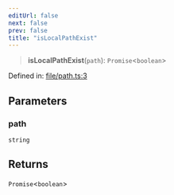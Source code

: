 ```yaml
---
editUrl: false
next: false
prev: false
title: "isLocalPathExist"
---
```


> **isLocalPathExist**(`path`): `Promise`\<`boolean`\>

Defined in: [file/path.ts:3](https://github.com/datisthq/dpkit/blob/5891634de8175d14853313e208ffbae144fd78eb/file/file/path.ts#L3)

## Parameters

### path

`string`

## Returns

`Promise`\<`boolean`\>
